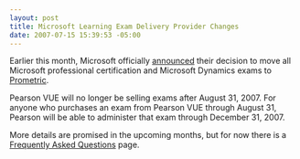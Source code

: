 ```yaml
---
layout: post
title: Microsoft Learning Exam Delivery Provider Changes
date: 2007-07-15 15:39:53 -05:00
---
```


Earlier this month, Microsoft officially [announced](http://www.microsoft.com/learning/mcpexams/register/edp/default.mspx) their decision to move all Microsoft professional certification and Microsoft Dynamics exams to [Prometric](http://www.prometric.com/Microsoft/default.htm).

Pearson VUE will no longer be selling exams after August 31, 2007. For anyone who purchases an exam from Pearson VUE through August 31, Pearson will be able to administer that exam through December 31, 2007.

More details are promised in the upcoming months, but for now there is a [Frequently Asked Questions](http://www.microsoft.com/learning/mcpexams/register/edp/faq/default.mspx "http://www.microsoft.com/learning/mcpexams/register/edp/faq/default.mspx") page.
